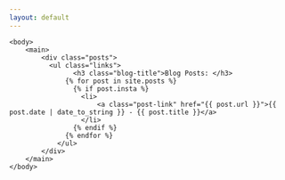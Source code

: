 ```yaml
---
layout: default
---
```


    <body>
		<main>
            <div class="posts"> 
              <ul class="links">
                    <h3 class="blog-title">Blog Posts: </h3>
                  {% for post in site.posts %}
                    {% if post.insta %}
                      <li>
                          <a class="post-link" href="{{ post.url }}">{{ post.date | date_to_string }} - {{ post.title }}</a>
                      </li>
                    {% endif %}
                  {% endfor %}
                </ul>
            </div>
        </main>
	</body>

